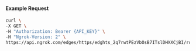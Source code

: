 <!-- Code generated for API Clients. DO NOT EDIT. -->

#### Example Request

```bash
curl \
-X GET \
-H "Authorization: Bearer {API_KEY}" \
-H "Ngrok-Version: 2" \
https://api.ngrok.com/edges/https/edghts_2q7rwtPEzVbOsB7ITslDHXXCjBI/routes/edghtsrt_2q7rwvaHfS6J0eXyuQPaO6FGMii/user_agent_filter
```
